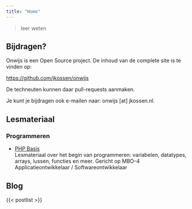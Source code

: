 ```yaml
---
title: "Home"
---
```


> leer weten

## Bijdragen?
Onwijs is een Open Source project. De inhoud van de complete site is te vinden
op:

https://github.com/jkossen/onwijs

De techneuten kunnen daar pull-requests aanmaken.

Je kunt je bijdragen ook e-mailen naar: onwijs [at] jkossen.nl.

## Lesmateriaal
### Programmeren

* [PHP Basis](/programmeren/php-basis) \
Lesmateriaal over het begin van programmeren: variabelen, datatypes, arrays, lussen, functies en meer.
Gericht op MBO-4 Applicatieontwikkelaar / Softwareontwikkelaar

## Blog
{{< postlist >}}
